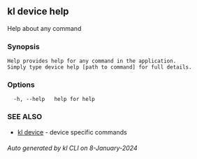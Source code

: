 ## kl device help

Help about any command

### Synopsis

```
Help provides help for any command in the application.
Simply type device help [path to command] for full details.
```

### Options

```
  -h, --help   help for help
```

### SEE ALSO

* [kl device](kl_device.md)  - device specific commands

###### Auto generated by kl CLI on 8-January-2024
